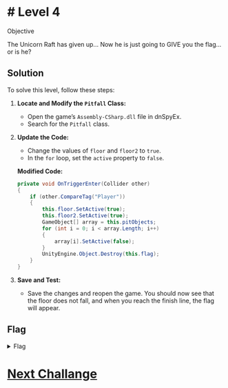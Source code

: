 # # Level 4

Objective

The Unicorn Raft has given up... Now he is just going to GIVE you the flag... or is he?

## Solution

To solve this level, follow these steps:

1. **Locate and Modify the `Pitfall` Class:**
   
   - Open the game’s `Assembly-CSharp.dll` file in dnSpyEx.
   - Search for the `Pitfall` class.

2. **Update the Code:**
   
   - Change the values of `floor` and `floor2` to `true`.
   - In the `for` loop, set the `active` property to `false`.
   
   **Modified Code:**
   
   ```csharp
   private void OnTriggerEnter(Collider other)
   {
       if (other.CompareTag("Player"))
       {
           this.floor.SetActive(true);
           this.floor2.SetActive(true);
           GameObject[] array = this.pitObjects;
           for (int i = 0; i < array.Length; i++)
           {
               array[i].SetActive(false);
           }
           UnityEngine.Object.Destroy(this.flag);
       }
   }
   ```

3. **Save and Test:**
   
   - Save the changes and reopen the game. You should now see that the floor does not fall, and when you reach the finish line, the flag will appear.

## Flag

<details>
<summary>Flag</summary>
GHCTF{oops_sorry_mr_unicorn}  

</details>

# [Next Challange](level5.MD)
